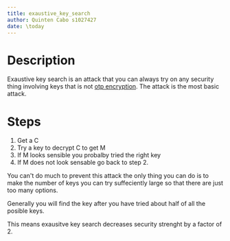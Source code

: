 ```yaml
---
title: exaustive_key_search
author: Quinten Cabo s1027427
date: \today
---
```


# Description 

Exaustive key search is an attack that you can always try on any security thing involving keys that is not [otp encryption](otp.md). The attack is the most basic attack.

# Steps 

1. Get a C
2. Try a key to decrypt C to get M
3. If M looks sensible you probalby tried the right key
4. If M does not look sensable go back to step 2. 

You can't do much to prevent this attack the only thing you can do is to make the number of keys you can try suffeciently large so that there are just too many options.

Generally you will find the key after you have tried about half of all the posible keys. 

This means exausitve key search decreases security strenght by a factor of 2. 



